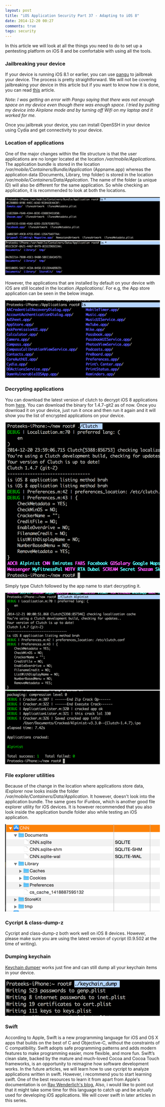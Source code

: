 ```yaml
---
layout: post
title: "iOS Application Security Part 37 - Adapting to iOS 8"
date: 2014-12-20 00:27
comments: true
tags: security
---
```


In this article we will look at all the things you need to do to set up a pentesting platform on iOS 8 and be comfortable with using all the tools.

### Jailbreaking your device

If your device is running iOS 8.1 or earlier, you can use [pangu](http://en.pangu.io/) to jailbreak your device. The process is pretty straightforward. We will not be covering jailbreaking your device in this article but if you want to know how it is done, you can read [this](http://www.redmondpie.com/how-to-jailbreak-ios-8.1-untethered-using-pangu8/) article.

<!-- more -->

_Note: I was getting an error with Pangu saying that there was not enough space on my device even though there was enough space. I tried by putting my device into Airplane mode and by turning off Wifi on my laptop and it worked for me._

Once you jailbreak your device, you can install OpenSSH in your device using Cydia and get connectivity to your device.

### Location of applications

One of the major changes within the file structure is that the user applications are no longer located at the location _/var/mobile/Applications_. The application bundle is stored in the location _/var/mobile/Containers/Bundle/Application_ (Appname.app) whereas the application data (Documents, Library, tmp folder) is stored in the location _/var/mobile/Containers/Data/Application_. The name of the folder (a unique ID) will also be different for the same application. So while checking an application, it is recommended to look at both the locations.

![Location1](/images/posts/ios37//location1.png) ![Location2](/images/posts/ios37//location2.png)

However, the applications that are installed by default on your device with iOS are still located in the location _/Applications/_. For e.g, the App store application can be seen in the below image.

![Appstore](/images/posts/ios37//appstore.png)

### Decrypting applications

You can download the latest version of clutch to decrypt iOS 8 applications from [here](https://github.com/KJCracks/Clutch/releases). You can download the binary for 1.4.7-git2 as of now. Once you download it on your device, just run it once and then run it again and it will show you the list of encrypted applications on your device.

![1](/images/posts/ios37//1.png)

Simply type Clutch followed by the app name to start decrypting it.

![2](/images/posts/ios37//2.png) ![3](/images/posts/ios37//3.png)

### File explorer utilities

Because of the change in the location where applications store data, iExplorer now looks inside the folder _/var/mobile/Containers/Data/Application_. It however, doesn't look into the application bundle. The same goes for iFunbox, which is another good file explorer utility for iOS devices. It is however recommended that you also look inside the application bundle folder also while testing an iOS application.

![Iexplorer](/images/posts/ios37//iexplorer.png)

### Cycript & class-dump-z

Cycript and class-dump-z both work well on iOS 8 devices. However, please make sure you are using the latest version of cycript (0.9.502 at the time of writing).

### Dumping keychain

[Keychain dumper](https://github.com/ptoomey3/Keychain-Dumper) works just fine and can still dump all your keychain items in your device.

![Keychain](/images/posts/ios37//keychain.png)

### Swift

According to Apple, Swift is a new programming language for iOS and OS X apps that builds on the best of C and Objective-C, without the constraints of C compatibility. Swift adopts safe programming patterns and adds modern features to make programming easier, more flexible, and more fun. Swift’s clean slate, backed by the mature and much-loved Cocoa and Cocoa Touch frameworks, is an opportunity to reimagine how software development works. In the future articles, we will learn how to use cycript to analyze applications written in swift. However, i recommend you to start learning swift. One of the best resources to learn it from apart from Apple's documentation is on [Ray Wenderlich's blog.](http://www.raywenderlich.com/74438/swift-tutorial-a-quick-start) Also, i would like to point out that it might take some time for this language to catch up and be actually used for developing iOS applications. We will cover swift in later articles in this series.